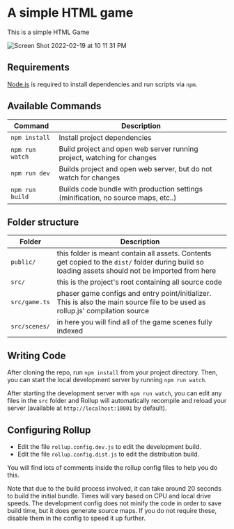 # A simple HTML game

This is a simple HTML Game

![Screen Shot 2022-02-19 at 10 11 31 PM](https://user-images.githubusercontent.com/59832188/154828127-a1b36733-69cd-4f42-be63-e8b02e5cc872.png)

## Requirements

[Node.js](https://nodejs.org) is required to install dependencies and run scripts via `npm`.

## Available Commands

| Command | Description |
|---------|-------------|
| `npm install` | Install project dependencies |
| `npm run watch` | Build project and open web server running project, watching for changes |
| `npm run dev` | Builds project and open web server, but do not watch for changes |
| `npm run build` | Builds code bundle with production settings (minification, no source maps, etc..) |

## Folder structure

| Folder | Description |
|---------|-------------|
| `public/` | this folder is meant contain all assets. Contents get copied to the `dist/` folder during build so loading assets should not be imported from here |
| `src/` | this is the project's root containing all source code |
| `src/game.ts` | phaser game configs and entry point/initializer. This is also the main source file to be used as rollup.js' compilation source |
| `src/scenes/` | in here you will find all of the game scenes fully indexed |

## Writing Code

After cloning the repo, run `npm install` from your project directory. Then, you can start the local development
server by running `npm run watch`.

After starting the development server with `npm run watch`, you can edit any files in the `src` folder
and Rollup will automatically recompile and reload your server (available at `http://localhost:10001`
by default).

## Configuring Rollup

* Edit the file `rollup.config.dev.js` to edit the development build.
* Edit the file `rollup.config.dist.js` to edit the distribution build.

You will find lots of comments inside the rollup config files to help you do this.

Note that due to the build process involved, it can take around 20 seconds to build the initial bundle. Times will vary based on CPU and local drive speeds. The development config does not minify the code in order to save build time, but it does generate source maps. If you do not require these, disable them in the config to speed it up further.
